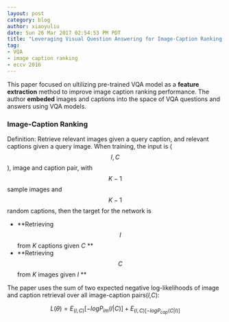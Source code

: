 ```yaml
---
layout: post
category: blog
author: xiaoyuliu
date: Sun 26 Mar 2017 02:54:53 PM PDT
title: "Leveraging Visual Question Answering for Image-Caption Ranking - Notes"
tag:
- VQA
- image caption ranking
- eccv 2016
---
```


This paper focused on ultilizing pre-trained VQA model as a **feature extraction** method to improve image caption ranking performance. The author **embeded** images and captions into the space of VQA questions and answers using VQA models.

### Image-Caption Ranking

Definition: Retrieve relevant images given a query caption, and relevant captions given a query image. When training, the input is ($$I,C$$), image and caption pair, with $$K-1$$ sample images and $$K-1$$ random captions, then the target for the network is 

- **Retrieving $$I$$ from *K* captions given *C* **
- **Retrieving $$C$$ from *K* images given *I* **

The paper uses the sum of two expected negative log-likelihoods of image and caption retrieval over all image-caption pairs(*I,C*):

$$
L(\theta) = E_{(I,C)}[-logP_{im}(I|C)] + E_{(I,C)[-logP_{cap}(C|I)]}
$$



